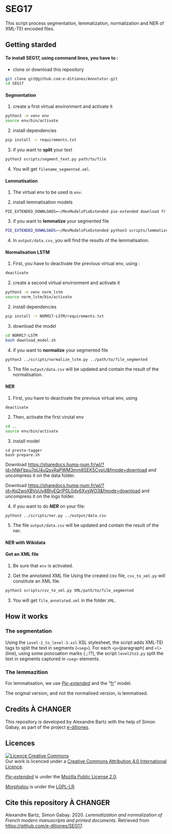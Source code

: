 # SEG17

This script process segmentation, lemmatization, normalization and NER of XML-TEI encoded files. 

## Getting starded

#### To install SEG17, using command lines, you have to :

* clone or download this repository
```bash
git clone git@github.com:e-ditiones/Annotator.git
cd SEG17
```

#### Segmentation

1. create a first virtual environment and activate it
```bash
python3 -m venv env
source env/bin/activate
```
2. install dependencies
```bash
pip install -r requirements.txt
```
3. if you want to **split** your text
```bash
python3 scripts/segment_text.py path/to/file
```
4. You will get `filename_segmented.xml`.


#### Lemmatisation

1. The virtual env to be used is `env`.

2. install lemmatisation models
```
PIE_EXTENDED_DOWNLOADS=~/MesModelsPieExtended pie-extended download fr
```
3. if you want to **lemmatize** your segmented file
```bash
PIE_EXTENDED_DOWNLOADS=~/MesModelsPieExtended python3 scripts/lemmatize.py path/to/file_segmented.xml
```
4. In `output/data.csv`, you will find the results of the lemmatisation.


#### Normalisation LSTM

1. First, you have to deactivate the previous virtual env, using :
```bash
deactivate
```
2. create a second virtual environment and activate it
```bash
python3 -m venv norm_lstm
source norm_lstm/bin/activate
```
2. install dependencies
```bash
pip install -r NORM17-LSTM/requirements.txt
```
3. download the model
```bash
cd NORM17-LSTM
bash download_model.sh
```
4. if you want to **normalize** your segmented file
```bash
python3 ../scripts/normalize_lstm.py ../path/to/file_segmented
```
5. The file `output/data.csv` will be updated and contain the result of the normalisation.

#### NER

1. First, you have to deactivate the previous virtual env, using 
```bash
deactivate
```
2. Then, activate the first virutal env
```bash
cd ..
source env/bin/activate
```
3. install model

```
cd presto-tagger
bash prepare.sh
```

Download https://sharedocs.huma-num.fr/wl/?id=hNkFbpu7qU4uQsvRaPWM3mm8SEK5CypU&fmode=download and uncompress it on the data folder.

Download https://sharedocs.huma-num.fr/wl/?id=Kq2woXBVoUv8BIyEQrIP0L0dv6XysWO3&fmode=download and uncompress it on the logs folder.

4. if you want to do ***NER*** on your file:
```
python3 ../scripts/ner.py ../output/data.csv
```

5. The file `output/data.csv` will be updated and contain the result of the ner.

#### NER with Wikidata

#### Get an XML file

1. Be sure that `env` is activated.


2. Get the annotated XML file
Using the created csv file, `csv_to_xml.py` will constitute an XML file.
```bash
python3 scripts/csv_to_xml.py XML/path/to/file_segmented
```
3. You will get `file_annotated.xml` in the folder `XML`.


## How it works

### The segmentation

Using the `Level-2_to_level-3.xsl` XSL stylesheet, the script adds XML-TEI tags to split the text in segments (`<seg>`).
For each `<p>`(paragraph) and `<l>`(line), using some poncuation marks (.;:!?), the script `level2to3.py` split the text in segments captured in `<seg>` elements.


### The lemmazition

For lemmatisation, we use [_Pie-extended_](https://github.com/hipster-philology/nlp-pie-taggers) and the "[fr](https://github.com/hipster-philology/nlp-pie-taggers/tree/f3dd5197cd0a70381e008ab8239d47aff04c9737/pie_extended/models/fr)" model.

The original version, and not the normalised version, is lemmatised.


## Credits À CHANGER

This repository is developed by Alexandre Bartz with the help of Simon Gabay, as part of the project [e-ditiones](https://github.com/e-ditiones).


## Licences

<a rel="licence" href="http://creativecommons.org/licenses/by/4.0/"><img alt="Licence Creative Commons" style="border-width:0" src="https://i.creativecommons.org/l/by/4.0/88x31.png" /></a><br />Our work is licenced under a <a rel="license" href="http://creativecommons.org/licenses/by/4.0/">Creative Commons Attribution 4.0 International Licence</a>.

[_Pie-extended_](https://github.com/hipster-philology/nlp-pie-taggers) is under the [Mozilla Public License 2.0](https://www.mozilla.org/en-US/MPL/2.0/).

[_Morphalou_](https://www.ortolang.fr/market/lexicons/morphalou) is under the [LGPL-LR](https://spdx.org/licenses/LGPLLR.html).

## Cite this repository À CHANGER

Alexandre Bartz, Simon Gabay. 2020. _Lemmatization and normalization of French modern manuscripts and printed documents_. Retrieved from https://github.com/e-ditiones/SEG17.
